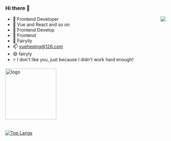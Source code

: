 ### Hi there 👋

<img align="right" src="https://github-readme-stats.vercel.app/api?username=fairyly&show_icons=true&icon_color=0366d6&text_color=24292e&bg_color=ffffff&hide_title=true" />

<!--
**fairyly/fairyly** is a ✨ _special_ ✨ repository because its `README.md` (this file) appears on your GitHub profile.


Here are some ideas to get you started:
-->

- 🔭 Frontend Developer
- 🌱 Vue and React and so on
- 👯 Frontend Develop
- 🤔 Frontend
- 💬 Fairyily 
- 📫 yueheqing@126.com
- 😄 fairyly
- ⚡ I don't like you, just because I didn't work hard enough!




<img src="https://github-profile-trophy.vercel.app/?username=fairyly&margin-w=15&theme=gruvbox" alt="logo" height="160" align="center" style="margin: auto; margin-bottom: 20px;" />

[![Top Langs](https://github-readme-stats.vercel.app/api/top-langs/?username=fairyly)]()


<!--
## 参考
- [ryo-ma/github-profile-trophy](https://github.com/ryo-ma/github-profile-trophy)
-->
